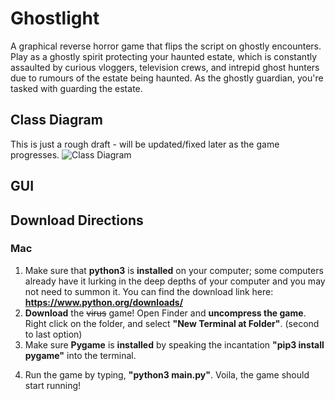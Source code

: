 # Ghostlight
A graphical reverse horror game that flips the script on ghostly encounters. Play as a ghostly spirit protecting your haunted estate, which is constantly assaulted by curious vloggers, television crews, and intrepid ghost hunters due to rumours of the estate being haunted. As the ghostly guardian, you're tasked with guarding the estate. 

## Class Diagram
This is just a rough draft - will be updated/fixed later as the game progresses.
![Class Diagram](https://github.com/akiaxin/Ghostlight/blob/main/img/classdiagram.jpg?raw=true)

## GUI

## Download Directions
### Mac
1. Make sure that **python3** is **installed** on your computer; some computers already have it lurking in the deep depths of your computer and you may not need to summon it. You can find the download link here: **https://www.python.org/downloads/**
2. **Download** the ~~virus~~ game! Open Finder and **uncompress the game**. Right click on the folder, and select **"New Terminal at Folder"**. (second to last option)
3. Make sure **Pygame** is **installed** by speaking the incantation **"pip3 install pygame"** into the terminal.
<!-- It'll take a few seconds to download- don't worry, waiting a few seconds won't kill you, just a blink of time that amounts to nothing in infinity's face.--->
4. Run the game by typing, **"python3 main.py"**. Voila, the game should start running!

<!--
### Credits
* Producer: me
* Designer: me
* Programmer: me
* Artist: me
* Sound Designer: me
* Tester: me
* Special Thanks: me, the voices in my head, and the pigeon egg

![Gameplay](https://github.com/akiaxin/ProgrammingPortfolio/blob/main/images/wordmaker.png?raw=true)

[Source Code](https://github.com/akiaxin/programming/blob/main/src/wordwizard.py)

--->
